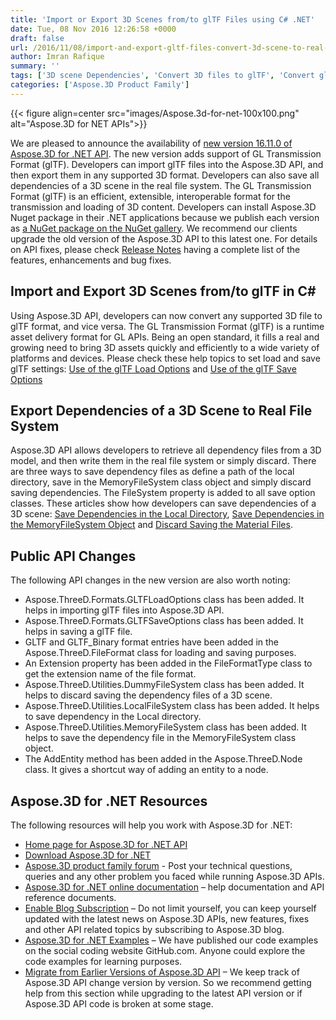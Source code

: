 ```yaml
---
title: 'Import or Export 3D Scenes from/to glTF Files using C# .NET'
date: Tue, 08 Nov 2016 12:26:58 +0000
draft: false
url: /2016/11/08/import-and-export-gltf-files-convert-3d-scene-to-real-file-system-csharp-asp.net/
author: Imran Rafique
summary: ''
tags: ['3D scene Dependencies', 'Convert 3D files to glTF', 'Convert glTF', 'Export glTF', 'Import glTF']
categories: ['Aspose.3D Product Family']
---
```




{{< figure align=center src="images/Aspose.3d-for-net-100x100.png" alt="Aspose.3D for NET APIs">}}


We are pleased to announce the availability of [new version 16.11.0 of Aspose.3D for .NET API][1]. The new version adds support of GL Transmission Format (glTF). Developers can import glTF files into the Aspose.3D API, and then export them in any supported 3D format. Developers can also save all dependencies of a 3D scene in the real file system. The GL Transmission Format (glTF) is an efficient, extensible, interoperable format for the transmission and loading of 3D content. Developers can install Aspose.3D Nuget package in their .NET applications because we publish each version as [a NuGet package on the NuGet gallery][2]. We recommend our clients upgrade the old version of the Aspose.3D API to this latest one. For details on API fixes, please check [Release Notes][3] having a complete list of the features, enhancements and bug fixes.

## Import and Export 3D Scenes from/to glTF in C#

Using Aspose.3D API, developers can now convert any supported 3D file to glTF format, and vice versa. The GL Transmission Format (glTF) is a runtime asset delivery format for GL APIs. Being an open standard, it fills a real and growing need to bring 3D assets quickly and efficiently to a wide variety of platforms and devices. Please check these help topics to set load and save glTF settings: [Use of the glTF Load Options][4] and [Use of the glTF Save Options][5]

## Export Dependencies of a 3D Scene to Real File System

Aspose.3D API allows developers to retrieve all dependency files from a 3D model, and then write them in the real file system or simply discard. There are three ways to save dependency files as define a path of the local directory, save in the MemoryFileSystem class object and simply discard saving dependencies. The FileSystem property is added to all save option classes. These articles show how developers can save dependencies of a 3D scene: [Save Dependencies in the Local Directory][6], [Save Dependencies in the MemoryFileSystem Object][7] and [Discard Saving the Material Files][8].

## Public API Changes

The following API changes in the new version are also worth noting:

*   Aspose.ThreeD.Formats.GLTFLoadOptions class has been added. It helps in importing glTF files into Aspose.3D API.
*   Aspose.ThreeD.Formats.GLTFSaveOptions class has been added. It helps in saving a glTF file.
*   GLTF and GLTF\_Binary format entries have been added in the Aspose.ThreeD.FileFormat class for loading and saving purposes.
*   An Extension property has been added in the FileFormatType class to get the extension name of the file format.
*   Aspose.ThreeD.Utilities.DummyFileSystem class has been added. It helps to discard saving the dependency files of a 3D scene.
*   Aspose.ThreeD.Utilities.LocalFileSystem class has been added. It helps to save dependency in the Local directory.
*   Aspose.ThreeD.Utilities.MemoryFileSystem class has been added. It helps to save the dependency file in the MemoryFileSystem class object.
*   The AddEntity method has been added in the Aspose.ThreeD.Node class. It gives a shortcut way of adding an entity to a node.

## Aspose.3D for .NET Resources

The following resources will help you work with Aspose.3D for .NET:

*   [Home page for Aspose.3D for .NET API][9]
*   [Download Aspose.3D for .NET][10]
*   [Aspose.3D product family forum][11] - Post your technical questions, queries and any other problem you faced while running Aspose.3D APIs.
*   [Aspose.3D for .NET online documentation][12] – help documentation and API reference documents.
*   [Enable Blog Subscription][13] – Do not limit yourself, you can keep yourself updated with the latest news on Aspose.3D APIs, new features, fixes and other API related topics by subscribing to Aspose.3D blog.
*   [Aspose.3D for .NET Examples][14] – We have published our code examples on the social coding website GitHub.com. Anyone could explore the code examples for learning purposes.
*   [Migrate from Earlier Versions of Aspose.3D API][15] – We keep track of Aspose.3D API change version by version. So we recommend getting help from this section while upgrading to the latest API version or if Aspose.3D API code is broken at some stage.




[1]: http://downloads.aspose.com/3d/net/new-releases/aspose.3d-for-.net-16.11.0/
[2]: https://www.nuget.org/packages/Aspose.3d
[3]: https://docs.aspose.com/display/3dnet/Aspose.3D+for+.NET+16.11.0+Release+Notes
[4]: https://docs.aspose.com/display/3dnet/Specify+3D+File+Load+Options#Specify3DFileLoadOptions-UseoftheglTFLoadOptions
[5]: https://docs.aspose.com/display/3dnet/Specify+3D+File+Save+Options#Specify3DFileSaveOptions-UseoftheglTFSaveOptions
[6]: https://docs.aspose.com/display/3dnet/Specify+3D+File+Save+Options#Specify3DFileSaveOptions-SaveDependenciesintheLocalDirectory
[7]: https://docs.aspose.com/display/3dnet/Specify+3D+File+Save+Options#Specify3DFileSaveOptions-SaveDependenciesintheMemoryFileSystemObject
[8]: https://docs.aspose.com/display/3dnet/Specify+3D+File+Save+Options#Specify3DFileSaveOptions-DiscardSavingtheMaterialFiles
[9]: http://products.aspose.com/3d/net
[10]: http://downloads.aspose.com/3d/net
[11]: http://forum.aspose.com
[12]: http://docs.aspose.com/display/3dnet/Home
[13]: https://blog.aspose.com/category/aspose-products/aspose-3d-product-family
[14]: https://github.com/aspose3D/Aspose_3d_NET
[15]: https://docs.aspose.com/display/3dnet/Migrating+from+Earlier+Versions+of+Aspose.3D




